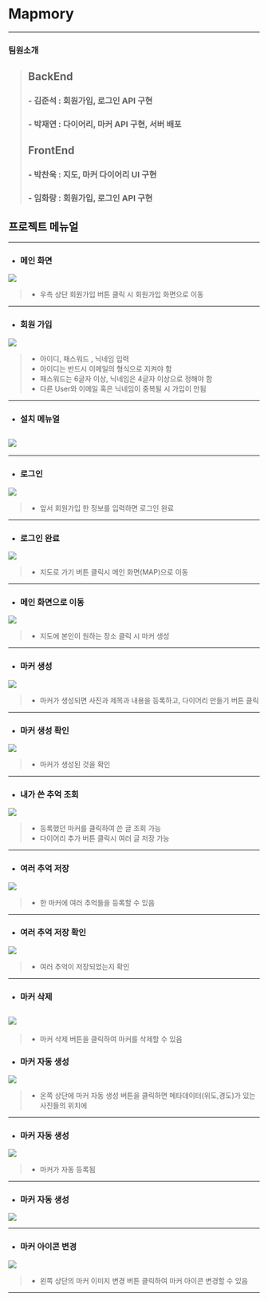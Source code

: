 # Mapmory


----------
### 팀원소개
> ## BackEnd  
> ### - 김준석 : 회원가입, 로그인 API 구현   
> ### - 박재연 : 다이어리, 마커 API 구현, 서버 배포
> ## FrontEnd
> ### - 박찬욱 : 지도, 마커 다이어리 UI 구현
> ### - 임화랑 : 회원가입, 로그인 API 구현


## 프로젝트 메뉴얼

-------------
- ### 메인 화면

![](readmeimage/7.jpg)
> - 우측 상단 회원가입 버튼 클릭 시 회원가입 화면으로 이동
-----------------
- ### 회원 가입
![](readmeimage/8.jpg)
> - 아이디, 패스워드 , 닉네임 입력
> - 아이디는 반드시 이메일의 형식으로 지켜야 함
> - 패스워드는 6글자 이상, 닉네임은 4글자 이상으로 정해야 함
> - 다른 User와 이메일 혹은 닉네임이 중복될 시 가입이 안됨
---------------------

- ### 설치 메뉴얼

![](readmeimage/61.jpg)
----------------------
-------------------

- ### 로그인
![](readmeimage/9.jpg)
> - 앞서 회원가입 한 정보를 입력하면 로그인 완료

------------------
- ###  로그인 완료

![](readmeimage/10.jpg)

> - 지도로 가기 버튼 클릭시 메인 화면(MAP)으로 이동
---------------------
- ### 메인 화면으로 이동
![](readmeimage/11.jpg)

> - 지도에 본인이 원하는 장소 클릭 시 마커 생성
---------------------
- ### 마커 생성

![](readmeimage/12.jpg)

> - 마커가 생성되면 사진과 제목과 내용을 등록하고, 다이어리 만들기 버튼 클릭
----------------------

- ### 마커 생성 확인

![](readmeimage/13.jpg)

> - 마커가 생성된 것을 확인
---------------------
- ### 내가 쓴 추억 조회 
![](readmeimage/14.jpg)

> - 등록했던 마커를 클릭하여 쓴 글 조회 가능
> - 다이어리 추가 버튼 클릭시 여러 글 저장 가능
-----------------------
- ### 여러 추억 저장

![](readmeimage/15.jpg)
> - 한 마커에 여러 추억들을 등록할 수 있음

---------------------
- ### 여러 추억 저장 확인
![](readmeimage/16.jpg)

> - 여러 추억이 저장되었는지 확인

-------------------
- ### 마커 삭제

![](readmeimage/17.jpg)
--------------------
> - 마커 삭제 버튼을 클릭하여 마커를 삭제할 수 있음
- ### 마커 자동 생성
![](readmeimage/18.jpg)
> - 온쪽 상단에 마커 자동 생성 버튼을 클릭하면 메타데이터(위도,경도)가 있는 사진들의 위치에
--------------------

- ### 마커 자동 생성

![](readmeimage/19.jpg)

> - 마커가 자동 등록됨

---------------------

- ### 마커 자동 생성
![](readmeimage/20.jpg)


-----------------------
- ### 마커 아이콘 변경
![](readmeimage/21.jpg)
> - 왼쪽 상단의 마커 이미지 변경 버튼 클릭하여 마커 아이콘 변경할 수 있음
---------------------